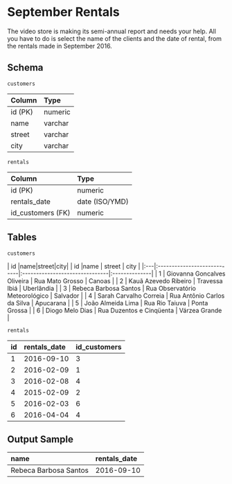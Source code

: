 # September Rentals
The video store is making its semi-annual report and needs your help. All you have to do is select the name of the clients and the date of rental, from the rentals made in September 2016.

## Schema
    customers
| Column  | Type    |
|:--------|:--------|
| id (PK) | numeric |
| name    | varchar |
| street  | varchar |
| city    | varchar |

    rentals
| Column            | Type           |
|:------------------|:---------------|
| id (PK)           | numeric        |
| rentals_date      | date (ISO/YMD) |
| id_customers (FK) | numeric        |

## Tables
    customers
| id |name|street|city|
| id |name                         | street                         | city          |
|:---|:----------------------------|:-------------------------------|:--------------|
| 1  | Giovanna Goncalves Oliveira | Rua Mato Grosso                | Canoas        |
| 2  | Kauã Azevedo Ribeiro        | Travessa Ibiá                  | Uberlândia    |
| 3  | Rebeca Barbosa Santos       | Rua Observatório Meteorológico | Salvador      |
| 4  | Sarah Carvalho Correia      | Rua Antônio Carlos da Silva    | Apucarana     |
| 5  | João Almeida Lima           | Rua Rio Taiuva                 | Ponta Grossa  |
| 6  | Diogo Melo Dias             | Rua Duzentos e Cinqüenta       | Várzea Grande |

    rentals
| id | rentals_date | id_customers |
|:---|:-------------|:-------------|
| 1  | 2016-09-10   | 3            |
| 2  | 2016-02-09   | 1            |
| 3  | 2016-02-08   | 4            |
| 4  | 2015-02-09   | 2            |
| 5  | 2016-02-03   | 6            |
| 6  | 2016-04-04   | 4            |

## Output Sample
| name                  | rentals_date |
|:----------------------|:-------------|
| Rebeca Barbosa Santos | 2016-09-10   |